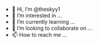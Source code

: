 - 👋 Hi, I’m @theskyy1
- 👀 I’m interested in ...
- 🌱 I’m currently learning ...
- 💞️ I’m looking to collaborate on ...
- 📫 How to reach me ...

<!---
theskyy1/theskyy1 is a ✨ special ✨ repository because its `README.md` (this file) appears on your GitHub profile.
You can click the Preview link to take a look at your changes.
---
